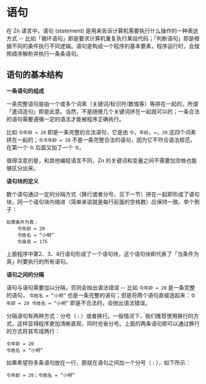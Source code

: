# 语句 

在 Zn 语言中，语句 (statement) 是用来告诉计算机需要执行什么操作的一种表达方式 -- 比如「循环语句」即是要求计算机重复执行某段代码；「判断语句」即是根据不同的条件执行不同逻辑。语句是构成一个程序的基本要素，程序运行时，会按照顺序解析并执行一条条语句。

## 语句的基本结构

**一条语句的组成**

一条完整语句是由一个或多个词素（关键词/标识符/数值等）等拼在一起的，所谓「遣词造句」即是此意。当然，不是随便几个关键词拼在一起就可以的；一条合法的语句需要遵循一定的语法才能被程序正确执行。

比如 `令年龄 = 20` 即是一条完整的合法语句，它是由 `令`，`年龄`，`=`，`20` 这四个词素拼在一起的；`令令年龄 = 20` 不是一条完整合法的语句，因为它不符合语法规范，在第一个 `令` 后面又加了一个 `令`。

值得注意的是，和其他编程语言不同，Zn 的关键词和变量之间不需要加空格也能够区分出来。

**语句块的定义**

数个语句通过一定的分隔方式（换行或者分号，见下一节）拼在一起即形成了语句块，同一个语句块内缩进（简单来说就是每行前面的空格数）应保持一致。举个例子：

```zn
如果条件为真：
    令年龄 = 20
    令姓名 = “小明”
    令身高 = 175
```

上面程序中第2、3、4行语句形成了一个语句块，这个语句块即代表了「当条件为真」时要执行的所有语句。

**语句之间的分隔**

语句与语句需要加以分隔，否则会抛出语法错误 -- 比如 `令年龄 = 20` 是一条完整的语句， `令姓名 = “小明”` 也是一条完整的语句；但是将两个语句直接连起来：`令年龄 = 20 令姓名 = “小明”` 即是不合法的，会抛出语法错误。

分隔语句有两种方式：分号（`；`）或者换行。一般情况下，我们推荐使用换行的方式，这样显得程序更加清晰直观，同时也省分号。上面的两条语句即可以通过换行的方式将其写成两行：

```zn
令年龄 = 20
令姓名 = “小明”
```

如果希望将多条语句放在一行，那就在语句之间加一个分号（`；`），如下所示：

```zn
令年龄 = 20；令姓名 = “小明”
```
